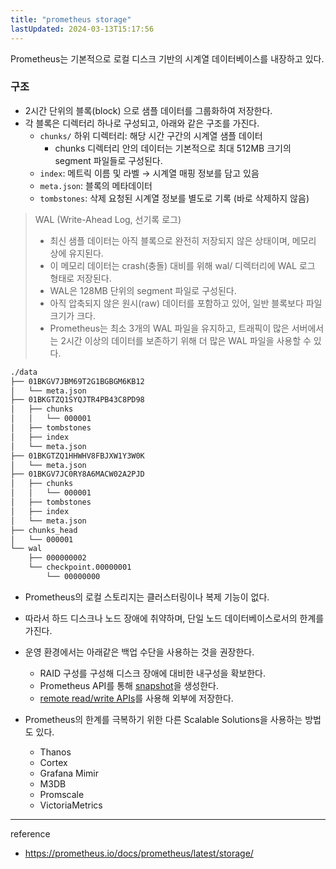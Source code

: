 ```yaml
---
title: "prometheus storage"
lastUpdated: 2024-03-13T15:17:56
---
```

Prometheus는 기본적으로 로컬 디스크 기반의 시계열 데이터베이스를 내장하고 있다.

### 구조

- 2시간 단위의 블록(block) 으로 샘플 데이터를 그룹화하여 저장한다.
- 각 블록은 디렉터리 하나로 구성되고, 아래와 같은 구조를 가진다.
  - `chunks/` 하위 디렉터리: 해당 시간 구간의 시계열 샘플 데이터
    - chunks 디렉터리 안의 데이터는 기본적으로 최대 512MB 크기의 segment 파일들로 구성된다.
  - `index`: 메트릭 이름 및 라벨 → 시계열 매핑 정보를 담고 있음
  - `meta.json`: 블록의 메타데이터
  - `tombstones`: 삭제 요청된 시계열 정보를 별도로 기록 (바로 삭제하지 않음)

> WAL (Write-Ahead Log, 선기록 로그)<br/>
>
> - 최신 샘플 데이터는 아직 블록으로 완전히 저장되지 않은 상태이며, 메모리 상에 유지된다.
> - 이 메모리 데이터는 crash(충돌) 대비를 위해 wal/ 디렉터리에 WAL 로그 형태로 저장된다.
> - WAL은 128MB 단위의 segment 파일로 구성된다.
> - 아직 압축되지 않은 원시(raw) 데이터를 포함하고 있어, 일반 블록보다 파일 크기가 크다.
> - Prometheus는 최소 3개의 WAL 파일을 유지하고, 트래픽이 많은 서버에서는 2시간 이상의 데이터를 보존하기 위해 더 많은 WAL 파일을 사용할 수 있다.

```bash
./data
├── 01BKGV7JBM69T2G1BGBGM6KB12
│   └── meta.json
├── 01BKGTZQ1SYQJTR4PB43C8PD98
│   ├── chunks
│   │   └── 000001
│   ├── tombstones
│   ├── index
│   └── meta.json
├── 01BKGTZQ1HHWHV8FBJXW1Y3W0K
│   └── meta.json
├── 01BKGV7JC0RY8A6MACW02A2PJD
│   ├── chunks
│   │   └── 000001
│   ├── tombstones
│   ├── index
│   └── meta.json
├── chunks_head
│   └── 000001
└── wal
    ├── 000000002
    └── checkpoint.00000001
        └── 00000000
```

- Prometheus의 로컬 스토리지는 클러스터링이나 복제 기능이 없다.
- 따라서 하드 디스크나 노드 장애에 취약하며, 단일 노드 데이터베이스로서의 한계를 가진다.
- 운영 환경에서는 아래같은 백업 수단을 사용하는 것을 권장한다.
  - RAID 구성를 구성해 디스크 장애에 대비한 내구성을 확보한다.
  - Prometheus API를 통해 [snapshot](https://prometheus.io/docs/prometheus/latest/querying/api/#snapshot)을 생성한다.
  - [remote read/write APIs](https://prometheus.io/docs/operating/integrations/#remote-endpoints-and-storage)를 사용해 외부에 저장한다.

- Prometheus의 한계를 극복하기 위한 다른 Scalable Solutions을 사용하는 방법도 있다.
  - Thanos
  - Cortex
  - Grafana Mimir
  - M3DB
  - Promscale
  - VictoriaMetrics

---
reference

- <https://prometheus.io/docs/prometheus/latest/storage/>

